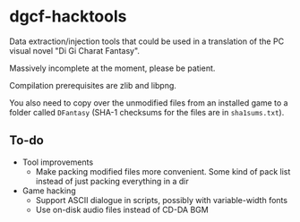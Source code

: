 # dgcf-hacktools

Data extraction/injection tools that could be used in a translation of the PC visual novel "Di Gi Charat Fantasy".

Massively incomplete at the moment, please be patient.

Compilation prerequisites are zlib and libpng.

You also need to copy over the unmodified files from an installed game to a folder called `DFantasy` (SHA-1 checksums for the files are in `sha1sums.txt`).

## To-do

- Tool improvements
  - Make packing modified files more convenient. Some kind of pack list instead of just packing everything in a dir
- Game hacking
  - Support ASCII dialogue in scripts, possibly with variable-width fonts
  - Use on-disk audio files instead of CD-DA BGM